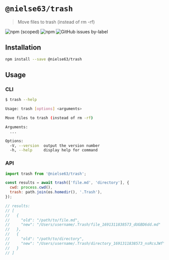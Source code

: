 # `@nielse63/trash`

> Move files to trash (instead of rm -rf)

![npm (scoped)](https://img.shields.io/npm/v/@nielse63/trash?style=for-the-badge) ![npm](https://img.shields.io/npm/dt/@nielse63/trash?style=for-the-badge) ![GitHub issues by-label](https://img.shields.io/github/issues/nielse63/node-scripts/trash?style=for-the-badge)

## Installation

```bash
npm install --save @nielse63/trash
```

## Usage

### CLI

```bash
$ trash --help

Usage: trash [options] <arguments>

Move files to trash (instead of rm -rf)

Arguments:
  ...

Options:
  -V, --version  output the version number
  -h, --help     display help for command
```

### API

```js
import trash from '@nielse63/trash';

const results = await trash(['file.md', 'directory'], {
  cwd: process.cwd(),
  trash: path.join(os.homedir(), '.Trash'),
});

// results:
// [
//   {
//     "old": "/path/to/file.md",
//     "new": "/Users/username/.Trash/file_1691311838573_dUGBD6dd.md"
//   },
//   {
//     "old": "/path/to/directory",
//     "new": "/Users/username/.Trash/directory_1691311838573_nsRcsJWf"
//   }
// ]
```

